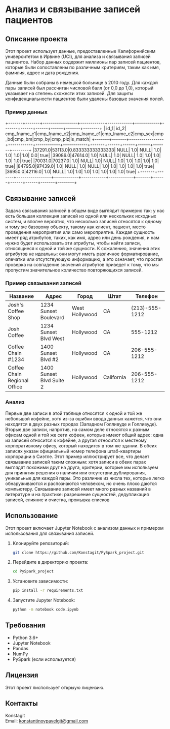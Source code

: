 
# Анализ и связывание записей пациентов

## Описание проекта

Этот проект использует данные, предоставленные Калифорнийским университетом в Ирвине (UCI), для анализа и связывания записей пациентов. Набор данных содержит миллионы пар записей пациентов, которые были сопоставлены по различным критериям, таким как имя, фамилия, адрес и дата рождения.

Данные были собраны в немецкой больнице в 2010 году. Для каждой пары записей был рассчитан числовой балл (от 0,0 до 1,0), который указывает на степень схожести этих записей. Для защиты конфиденциальности пациентов были удалены базовые значения полей.


### Пример данных

+-------+-------+-----------------+------------+------------+------------+-------+------+------+------+-------+--------+
|   id_1|   id_2|     cmp_fname_c1|cmp_fname_c2|cmp_lname_c1|cmp_lname_c2|cmp_sex|cmp_bd|cmp_bm|cmp_by|cmp_plz|is_match|
+-------+-------+-----------------+------------+------------+------------+-------+------+------+------+-------+--------+
|37291.0|53113.0|0.833333333333333|        NULL|         1.0|        NULL|    1.0|   1.0|   1.0|   1.0|    0.0|    true|
|39086.0|47614.0|              1.0|        NULL|         1.0|        NULL|    1.0|   1.0|   1.0|   1.0|    1.0|    true|
|70031.0|70237.0|              1.0|        NULL|         1.0|        NULL|    1.0|   1.0|   1.0|   1.0|    1.0|    true|
|84795.0|97439.0|              1.0|        NULL|         1.0|        NULL|    1.0|   1.0|   1.0|   1.0|    1.0|    true|
|36950.0|42116.0|              1.0|        NULL|         1.0|         1.0|    1.0|   1.0|   1.0|   1.0|    1.0|    true|
+-------+-------+-----------------+------------+------------+------------+-------+------+------+------+-------+--------+

## Связывание записей

Задача связывания записей в общем виде выглядит примерно так: у нас есть большая коллекция записей из одной или нескольких исходных систем, и вполне вероятно, что несколько записей относятся к одному и тому же базовому объекту, такому как клиент, пациент, место проведения мероприятия или само мероприятие. Каждая сущность имеет ряд атрибутов, таких, как имя, адрес или день рождения, и нам нужно будет использовать эти атрибуты, чтобы найти записи, относящиеся к одной и той же сущности. К сожалению, значения этих атрибутов не идеальны: они могут иметь различное форматирование, опечатки или отсутствующую информацию, а это означает, что простая проверка на совпадение значений атрибутов приведет к тому, что мы пропустим значительное количество повторяющихся записей. 

### Пример связывания записей

| Название                   | Адрес                     | Город         | Штат       | Телефон      |
|----------------------------|---------------------------|---------------|------------|--------------|
| Josh's Coffee Shop         | 1234 Sunset Boulevard     | West Hollywood| CA         | (213)-555-1212|
| Josh Coffee                | 1234 Sunset Blvd West     | Hollywood     | CA         | 555-1212     |
| Coffee Chain #1234         | 1400 Sunset Blvd #2       | Hollywood     | CA         | 206-555-1212 |
| Coffee Chain Regional Office| 1400 Sunset Blvd Suite 2 | Hollywood     | California | 206-555-1212 |

### Анализ

Первые две записи в этой таблице относятся к одной и той же небольшой кофейне, хотя из-за ошибки ввода данных кажется, что они находятся в двух разных городах (Западном Голливуде и Голливуде). Вторые две записи, напротив, на самом деле относятся к разным офисам одной и той же сети кофеен, которые имеют общий адрес: одна из записей относится к кофейне, а другая относится к местному корпоративному офису, который находится в том же здании. В обеих записях указан официальный номер телефона штаб-квартиры корпорации в Сиэтле.
Этот пример иллюстрирует все, что делает связывание записей таким сложным: хотя записи в обеих парах выглядят похожими друг на друга, критерии, которые мы используем для принятия решения о наличии или отсутствии дублирования, уникальные для каждой пары. Это различие из числа тех, которые легко обнаруживаются и распознаются человеком, но очень плохо даются компьютеру.
Связывание записей имеет много разных названий в литературе и на практике: разрешение сущностей, дедупликация записей, слияние и очистка, промывка списков

## Использование

Этот проект включает Jupyter Notebook с анализом данных и примером использования для связывания записей.

1. Клонируйте репозиторий:
    ```sh
    git clone https://github.com/Konstagit/PySpark_project.git
    ```
2. Перейдите в директорию проекта:
    ```sh
    cd PySpark_project
    ```
3. Установите зависимости:
    ```sh
    pip install -r requirements.txt
    ```
4. Запустите Jupyter Notebook:
    ```sh
    python -m notebook code.ipynb
    ```

## Требования

- Python 3.6+
- Jupyter Notebook
- Pandas
- NumPy
- PySpark (если используется)

## Лицензия

Этот проект лиспользует открыую лицензию.

## Контакты

Konstagit  
Email: [konstantinovpavelgit@gmail.com](mailto:konstantinovpavelgit@gmail.com)

